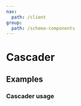 ```yaml
---
nav:
  path: /client
group:
  path: /schema-components
---
```


# Cascader

## Examples

### Cascader usage 

<code src="./demos/demo1.tsx" />
